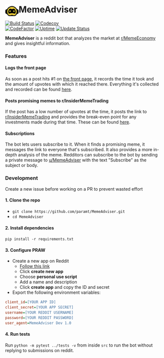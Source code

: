 # MemeAdviser [<img height=44 src=docs/logo.png align=left>](https://www.param.me/MemeAdviser)
[![Build Status](https://travis-ci.org/paramt/MemeAdviser.svg?branch=master)](https://travis-ci.org/paramt/MemeAdviser)
[![Codecov](https://codecov.io/gh/paramt/memeadviser/branch/master/graph/badge.svg)](https://codecov.io/gh/paramt/MemeAdviser)<br>
[![CodeFactor](https://www.codefactor.io/repository/github/paramt/memeadviser/badge)](https://www.codefactor.io/repository/github/paramt/memeadviser)
[![Uptime](https://img.shields.io/uptimerobot/ratio/m782558720-9763f20f7351b4f41c81a7d6.svg?style=flat)](https://status.param.me/782558720)
[![Update Status](https://img.shields.io/endpoint.svg?url=https://thakkaha.dev.fast.sheridanc.on.ca/pme/meme/status/&style=flat)](https://github.com/MemeInvestor/memeinvestor_bot/blob/master/src/formula.py)

**MemeAdviser** is a reddit bot that analyzes the market at [r/MemeEconomy](https://www.reddit.com/r/MemeEconomy) and gives insightful information.

### Features
#### Logs the front page
As soon as a post hits #1 on [the front page](https://www.reddit.com/r/MemeEconomy/hot), it records the time it took and the amount of upvotes with which it reached there. Everything it's collected and recorded can be found [here](https://www.reddit.com/u/MemeAdviser/comments).

#### Posts promising memes to r/InsiderMemeTrading
If the post has a low number of upvotes at the time, it posts the link to [r/InsiderMemeTrading](https://www.reddit.com/r/InsiderMemeTrading) and provides the break-even point for any investments made during that time. These can be found [here](https://www.reddit.com/u/MemeAdviser/posts).

#### Subscriptions
The bot lets users subscribe to it. When it finds a promising meme, it messages the link to everyone that's subscribed. It also provides a more in-depth analysis of the meme. Redditors can subscribe to the bot by sending a private message to [u/MemeAdviser](https://reddit.com/u/MemeAdviser) with the text "Subscribe" as the subject or body.

### Development
Create a new issue before working on a PR to prevent wasted effort

#### 1. Clone the repo
 - `git clone https://github.com/paramt/MemeAdviser.git`
 - `cd MemeAdviser`

#### 2. Install dependencies
`pip install -r requirements.txt`

#### 3. Configure PRAW
- Create a new app on Reddit
    * [Follow this link](https://www.reddit.com/prefs/apps/)
    * Click **create new app**
    * Choose **personal use script**
    * Add a name and description
    * Click **create app** and copy the ID and secret
- Export the following environment variables:
```ini
client_id=[YOUR APP ID]
client_secret=[YOUR APP SECRET]
username=[YOUR REDDIT USERNAME]
password=[YOUR REDDIT PASSWORD]
user_agent=MemeAdviser Dev 1.0
```

#### 4. Run tests
Run `python -m pytest ../tests -v` from inside `src` to run the bot without replying to submissions on reddit.
